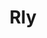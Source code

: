 ---
pid: LLP93
title: Rly
location_transcription: 
zipcode: '19120'
outside_phl: 
neighborhood: Logan,Olney
age: '9'
age_range: 6-13
instagram: 
image_file_name: LLP_93.jpg
proposal_transcription: OK
topic: Unknown
topic_summary: '0'
type: Other No Form
keywords_other: 
credit: Jose Santiago
image_labels: 
twitter: 
facebook: 
permalink: "/monuments/llp93/"
layout: item-page
---